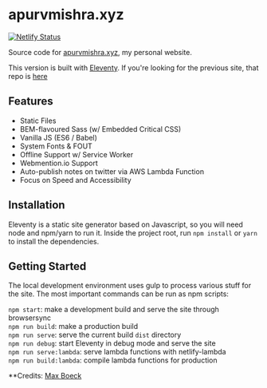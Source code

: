 # apurvmishra.xyz

[![Netlify Status](https://api.netlify.com/api/v1/badges/f7f868c7-d54d-4dfe-91be-75237ee0cecb/deploy-status)](https://app.netlify.com/sites/apurvmishra/deploys)

Source code for [apurvmishra.xyz](apurvmishra.xyz), my personal website.  

This version is built with [Eleventy](https://www.11ty.io). If you're looking for the previous site, that repo is [here](https://github.com/apurvmishra99/apurvmishra99.github.io)

## Features

* Static Files
* BEM-flavoured Sass (w/ Embedded Critical CSS)
* Vanilla JS (ES6 / Babel)
* System Fonts & FOUT
* Offline Support w/ Service Worker
* Webmention.io Support
* Auto-publish notes on twitter via AWS Lambda Function
* Focus on Speed and Accessibility

## Installation

Eleventy is a static site generator based on Javascript, so you will need node and npm/yarn to run it.
Inside the project root, run `npm install` or `yarn` to install the dependencies.

## Getting Started

The local development environment uses gulp to process various stuff for the site. 
The most important commands can be run as npm scripts:

`npm start`: make a development build and serve the site through browsersync  
`npm run build`: make a production build  
`npm run serve`: serve the current build `dist` directory  
`npm run debug`: start Eleventy in debug mode and serve the site  
`npm run serve:lambda`: serve lambda functions with netlify-lambda  
`npm run build:lambda`: compile lambda functions for production  

**Credits: [Max Boeck](https://mxb.dev)
